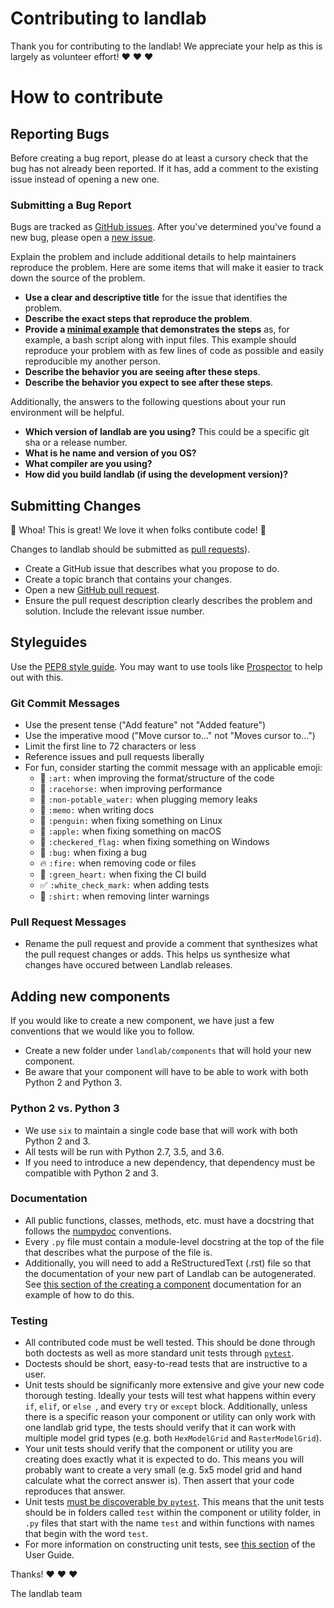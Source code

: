 # Contributing to landlab

Thank you for contributing to the landlab! We appreciate
your help as this is largely as volunteer effort! :heart: :heart: :heart:

# How to contribute

## Reporting Bugs

Before creating a bug report, please do at least a cursory check that the
bug has not already been reported. If it has, add a comment to the existing
issue instead of opening a new one.

### Submitting a Bug Report

Bugs are tracked as
[GitHub issues](https://guides.github.com/features/issues/). After you've
determined you've found a new bug, please open a
[new issue](https://github.com/landlab/landlab/issues).

Explain the problem and include additional details to help maintainers
reproduce the problem. Here are some items that will make it easier
to track down the source of the problem.

*  **Use a clear and descriptive title** for the issue that identifies the
   problem.
*  **Describe the exact steps that reproduce the problem**.
*  **Provide a [minimal example](https://stackoverflow.com/help/mcve)
   that demonstrates the steps** as, for example, a bash script
   along with input files. This example should reproduce your
   problem with as few lines of code as possible and easily
   reproducible my another person.
*  **Describe the behavior you are seeing after these steps**.
*  **Describe the behavior you expect to see after these steps**.

Additionally, the answers to the following questions about your run
environment will be helpful.

*  **Which version of landlab are you using?** This could be a specific
   git sha or a release number.
*  **What is he name and version of you OS?**
*  **What compiler are you using?**
*  **How did you build landlab (if using the development version)?**


## Submitting Changes

:tada: Whoa! This is great! We love it when folks contibute code! :tada:

Changes to landlab should be submitted as 
[pull requests](http://help.github.com/pull-requests/)).

*  Create a GitHub issue that describes what you propose to do.
*  Create a topic branch that contains your changes.
*  Open a new [GitHub pull request](https://github.com/landlab/landlab/pull/new/master).
*  Ensure the pull request description clearly describes the problem
   and solution.  Include the relevant issue number.

## Styleguides

Use the [PEP8 style guide](https://www.python.org/dev/peps/pep-0008/).
You may want to use tools like
[Prospector](http://prospector.landscape.io/en/master/) to help out
with this.

### Git Commit Messages

* Use the present tense ("Add feature" not "Added feature")
* Use the imperative mood ("Move cursor to..." not "Moves cursor to...")
* Limit the first line to 72 characters or less
* Reference issues and pull requests liberally
* For fun, consider starting the commit message with an applicable emoji:
    * :art: `:art:` when improving the format/structure of the code
    * :racehorse: `:racehorse:` when improving performance
    * :non-potable_water: `:non-potable_water:` when plugging memory leaks
    * :memo: `:memo:` when writing docs
    * :penguin: `:penguin:` when fixing something on Linux
    * :apple: `:apple:` when fixing something on macOS
    * :checkered_flag: `:checkered_flag:` when fixing something on Windows
    * :bug: `:bug:` when fixing a bug
    * :fire: `:fire:` when removing code or files
    * :green_heart: `:green_heart:` when fixing the CI build
    * :white_check_mark: `:white_check_mark:` when adding tests
    * :shirt: `:shirt:` when removing linter warnings

### Pull Request Messages

  * Rename the pull request and provide a comment that synthesizes what 
    the pull request changes or adds. This helps us synthesize what 
    changes have occured between Landlab releases. 

## Adding new components

If you would like to create a new component, we have just a few
conventions that we would like you to follow.

* Create a new folder under `landlab/components` that will hold your
  new component.
* Be aware that your component will have to be able to work with both
  Python 2 and Python 3.

### Python 2 vs. Python 3

* We use `six` to maintain a single code base that will work with
  both Python 2 and 3.
* All tests will be run with Python 2.7, 3.5, and 3.6.
* If you need to introduce a new dependency, that dependency must
  be compatible with Python 2 and 3.

### Documentation

* All public functions, classes, methods, etc. must have a docstring
  that follows the [numpydoc](https://github.com/numpydoc/numpydoc)
  conventions.
* Every `.py` file must contain a module-level docstring at the top
  of the file that describes what the purpose of the file is. 
* Additionally, you will need to add a ReStructuredText (.rst) file
  so that the documentation of your new part of Landlab can be 
  autogenerated. See [this section of the creating a component](https://github.com/landlab/landlab/wiki/Develop-your-own-component#getting-your-component-into-the-documentation) documentation 
  for an example of how to do this. 

### Testing

* All contributed code must be well tested. This should be done 
  through both doctests as well as more standard unit tests through 
  [`pytest`](http://docs.pytest.org).
* Doctests should be short, easy-to-read tests that are instructive
  to a user.
* Unit tests should be significanly more extensive and give your
  new code thorough testing. Ideally your tests will test what 
  happens within every `if`, `elif`, or `else `, and every `try` or
  `except` block. Additionally, unless there is a specific reason your
  component or utility can only work with one landlab grid type, the 
  tests should verify that it can work with multiple model grid types 
  (e.g. both `HexModelGrid` and `RasterModelGrid`).
* Your unit tests should verify that the component or utility you are 
  creating does exactly what it is expected to do. This means you will 
  probably want to create a very small (e.g. 5x5 model grid and hand
  calculate what the correct answer is). Then assert that your code
  reproduces that answer. 
* Unit tests [must be discoverable by `pytest`](http://docs.pytest.org).
  This means that the unit tests should be in folders called `test` 
  within the component or utility folder, in `.py` files that start with 
  the name `test` and within functions with names that begin with the 
  word `test`. 
* For more information on constructing unit tests, see [this section](https://github.com/landlab/landlab/wiki/Develop-your-own-component#writing-docstring-and-unit-tests-for-your-component-or-utility)
  of the User Guide. 

Thanks! :heart: :heart: :heart:

The landlab team
